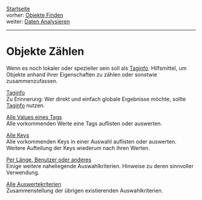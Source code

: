 [Startseite](../index.md)  
vorher: [Objekte Finden](../criteria/index.md)  
weiter: [Daten Analysieren](../analysis/index.md)  

---

Objekte Zählen
==============

Wenn es noch lokaler oder spezieller sein soll als [Taginfo](https://taginfo.openstreetmap.org/).
Hilfsmittel, um Objekte anhand ihrer Eigenschaften zu zählen oder sonstwie zusammenzufassen.

[Taginfo](taginfo.md)  
Zu Erinnerung: Wer direkt und einfach globale Ergebnisse möchte,
sollte [Taginfo](https://taginfo.openstreetmap.org/) nutzen.

[Alle Values eines Tags](values.md)  
Alle vorkommenden Werte eine Tags auflisten oder auswerten.

[Alle Keys](values.md)  
Alle vorkommenden Keys in einer Auswahl auflisten oder auswerten.
Weitere Aufteilung der Keys wiederum nach ihren Werten.

[Per Länge, Benutzer oder anderes](more_criteria.md)  
Einige weitere naheliegende Auswahlkriterien.
Hinweise zu deren sinnvoller Verwendung.

[Alle Auswertekriterien](more_evals.md)  
Zusammenstellung der übrigen existierenden Auswahlkriterien.
